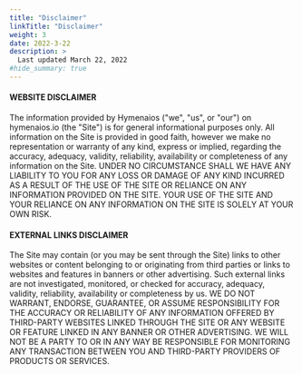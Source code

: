 ```yaml
---
title: "Disclaimer"
linkTitle: "Disclaimer"
weight: 3
date: 2022-3-22
description: >
  Last updated March 22, 2022
#hide_summary: true
---
```


#### WEBSITE DISCLAIMER

The information provided by Hymenaios ("we", "us", or "our") on hymenaios.io (the "Site") is for general informational purposes
only. All information on the Site is provided in good faith, however we make no representation or warranty of any kind, express
or implied, regarding the accuracy, adequacy, validity, reliability, availability or completeness of any information on the Site.
UNDER NO CIRCUMSTANCE SHALL WE HAVE ANY LIABILITY TO YOU FOR ANY LOSS OR DAMAGE OF ANY KIND INCURRED AS A
RESULT OF THE USE OF THE SITE OR RELIANCE ON ANY INFORMATION PROVIDED ON THE SITE. YOUR USE OF THE SITE AND
YOUR RELIANCE ON ANY INFORMATION ON THE SITE IS SOLELY AT YOUR OWN RISK.


#### EXTERNAL LINKS DISCLAIMER

The Site may contain (or you may be sent through the Site) links to other websites or content belonging to or originating from
third parties or links to websites and features in banners or other advertising. Such external links are not investigated,
monitored, or checked for accuracy, adequacy, validity, reliability, availability or completeness by us. WE DO NOT WARRANT,
ENDORSE, GUARANTEE, OR ASSUME RESPONSIBILITY FOR THE ACCURACY OR RELIABILITY OF ANY INFORMATION OFFERED BY
THIRD-PARTY WEBSITES LINKED THROUGH THE SITE OR ANY WEBSITE OR FEATURE LINKED IN ANY BANNER OR OTHER
ADVERTISING. WE WILL NOT BE A PARTY TO OR IN ANY WAY BE RESPONSIBLE FOR MONITORING ANY TRANSACTION BETWEEN
YOU AND THIRD-PARTY PROVIDERS OF PRODUCTS OR SERVICES.

